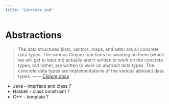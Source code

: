 ```yaml
---
title: "Concrete and"
---
```


# Abstractions

> The data structures (lists, vectors, maps, and sets) are all concrete data types. The various Clojure functions for working on them (which we will get to later on) actually aren't written to work on the concrete types, but rather, are written to work on abstract data types. The concrete data types are implementations of the various abstract data types. —— [Clojure docs](http://clojure-doc.org/articles/tutorials/introduction.html#abstractions)



- Java - interface and class ?
- Haskell - class constraint ?
- C++ - template ?

